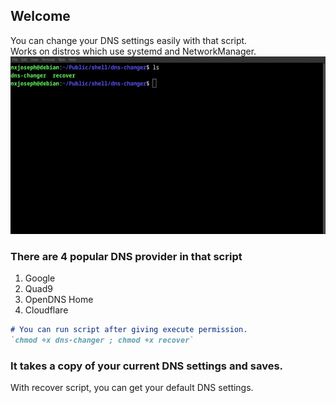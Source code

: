## Welcome

You can change your DNS settings easily with that script.
<br>
Works on distros which use systemd and NetworkManager. 
<br>
![Image](https://raw.githubusercontent.com/nxjosephofficial/nxjosephofficial/main/dns-changer.gif)
<br>
### There are 4 popular DNS provider in that script
<ol>
  <li>Google</li>
  <li>Quad9</li>
  <li>OpenDNS Home</li>
  <li>Cloudflare</li>
</ol>

```markdown
# You can run script after giving execute permission.
`chmod +x dns-changer ; chmod +x recover`
```
### It takes a copy of your current DNS settings and saves. 
With recover script, you can get your default DNS settings.
